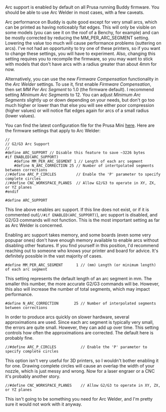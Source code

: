 Arc support is enabled by default on all Prusa running Buddy firmware.  You should be able to use Arc Welder in most cases, with a few caveats.

Arc performance on Buddy is quite good except for very small arcs, which can be printed as having noticeably flat edges.  This will only be visible on some models (you can see it on the roof of a Benchy, for example) and can be mostly corrected by reducing the MM_PER_ARC_SEGMENT setting.  Lowering the value too much will cause performance problems (suttering on arcs).  I've not had an opportunity to try one of these printers, so if you want to change these settings, you will have to experiment.  Also, changing this setting requires you to recompile the firmware, so you may want to stick with models that don't have arcs with a radius greater than about 4mm for now.

Alternatively, you can use the new *Firmware Compensation* functionality in the *Arc Welder* settings.  To use it, first enable *Firmware Compensation*, then set *MM Per Arc Segment* to 1.0 (the firmware default).  I recommend setting *Minimum Arc Segments* to 12.  You can adjust *Minimum Arc Segments* slightly up or down depending on your needs, but don't go too much higher or lower than that else you will see either poor compression (higher values) or will notice flat edges again for arcs of a small radius (lower values).

You can find the latest configuration file for the Prusa Mini [here](https://github.com/prusa3d/Prusa-Firmware-Buddy/blob/master/include/marlin/Configuration_A3ides_2209_MINI_adv.h).
Here are the firmware settings that apply to Arc Welder:

```
//
// G2/G3 Arc Support
//
#define ARC_SUPPORT // Disable this feature to save ~3226 bytes
#if ENABLED(ARC_SUPPORT)
    #define MM_PER_ARC_SEGMENT 1 // Length of each arc segment
    #define N_ARC_CORRECTION 25 // Number of intertpolated segments between corrections
//#define ARC_P_CIRCLES         // Enable the 'P' parameter to specify complete circles
//#define CNC_WORKSPACE_PLANES  // Allow G2/G3 to operate in XY, ZX, or YZ planes
#endif
```

```#define ARC_SUPPORT```

This line above enables arc support.  If this line does not exist, or if it is commented out(```//#if ENABLED(ARC_SUPPORT)```), arc support is disabled, and G2/G3 commands will not function.  This is the most important setting as far as Arc Welder is concerned.

Enabling arc support takes memory, and some boards (even some very popupar ones) don't have enough memory available to enable arcs without disabling other features.  If you find yourself in this position, I'd recommend reaching out to someone who knows your printer and board for advice.  It's definitely possible in the vast majority of cases.

```#define MM_PER_ARC_SEGMENT      1 // (mm) Length (or minimum length) of each arc segment```

This setting represents the default length of an arc segment in mm.  The smaller this number, the more accurate G2/G3 commands will be.  However, this also will increase the number of total segments, which may impact performance.

```#define N_ARC_CORRECTION       25 // Number of interpolated segments between corrections```

In order to produce arcs quickly on slower hardware, several approximations are used.  Since each arc segment is typically very small, the errors are quite small.  However, they can add up over time.  This setting controls how often the approximations are corrected.  The default here is probably fine.

```//#define ARC_P_CIRCLES           // Enable the 'P' parameter to specify complete circles```

This option isn't very useful for 3D printers, so I wouldn't bother enabling it for one.  Drawing complete circles will cause an overlap the width of your nozzle, which is just messy and wrong.  Now for a laser engraer or a CNC it's probably another story.

```//#define CNC_WORKSPACE_PLANES    // Allow G2/G3 to operate in XY, ZX, or YZ planes```

This isn't going to be something you need for Arc Welder, and I'm pretty sure it would not work with it anyway.

